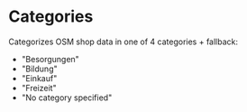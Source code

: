 # Categories

Categorizes OSM shop data in one of 4 categories + fallback:

- "Besorgungen"
- "Bildung"
- "Einkauf"
- "Freizeit"
- "No category specified"
